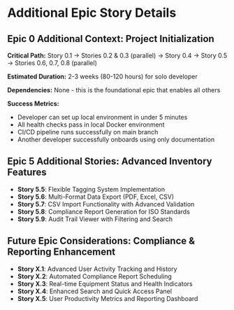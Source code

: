 # Additional Epic Story Details

## Epic 0 Additional Context: Project Initialization

**Critical Path:** Story 0.1 → Stories 0.2 & 0.3 (parallel) → Story 0.4 → Story 0.5 → Stories 0.6, 0.7, 0.8 (parallel)

**Estimated Duration:** 2-3 weeks (80-120 hours) for solo developer

**Dependencies:** None - this is the foundational epic that enables all others

**Success Metrics:**

- Developer can set up local environment in under 5 minutes
- All health checks pass in local Docker environment  
- CI/CD pipeline runs successfully on main branch
- Another developer successfully onboards using only documentation

## Epic 5 Additional Stories: Advanced Inventory Features

- **Story 5.5**: Flexible Tagging System Implementation
- **Story 5.6**: Multi-Format Data Export (PDF, Excel, CSV)
- **Story 5.7**: CSV Import Functionality with Advanced Validation
- **Story 5.8**: Compliance Report Generation for ISO Standards
- **Story 5.9**: Audit Trail Viewer with Filtering and Search

## Future Epic Considerations: Compliance & Reporting Enhancement

- **Story X.1**: Advanced User Activity Tracking and History
- **Story X.2**: Automated Compliance Report Scheduling
- **Story X.3**: Real-time Equipment Status and Health Indicators
- **Story X.4**: Enhanced Search and Quick Access Panel
- **Story X.5**: User Productivity Metrics and Reporting Dashboard
